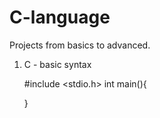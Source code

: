 # C-language
Projects from basics to advanced.
1. C - basic syntax

      #include <stdio.h>
     int main(){

     }
   
